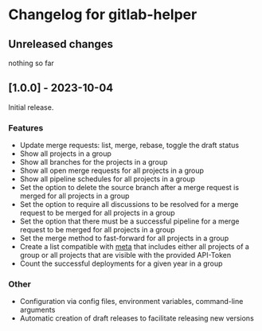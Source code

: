 # Changelog for gitlab-helper

## Unreleased changes

nothing so far

## [1.0.0] - 2023-10-04

Initial release.

### Features

* Update merge requests: list, merge, rebase, toggle the draft status
* Show all projects in a group
* Show all branches for the projects in a group
* Show all open merge requests for all projects in a group
* Show all pipeline schedules for all projects in a group
* Set the option to delete the source branch after a merge request is merged for all projects in a group
* Set the option to require all discussions to be resolved for a merge request to be merged for all projects in a group
* Set the option that there must be a successful pipeline for a merge request to be merged for all projects in a group
* Set the merge method to fast-forward for all projects in a group
* Create a list compatible with [meta](https://github.com/mateodelnorte/meta) that includes either all projects of a group or all projects that are visible with the provided API-Token
* Count the successful deployments for a given year in a group

### Other

* Configuration via config files, environment variables, command-line arguments
* Automatic creation of draft releases to facilitate releasing new versions
